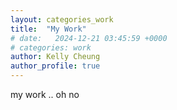 ```yaml
---
layout: categories_work
title:  "My Work"
# date:   2024-12-21 03:45:59 +0000
# categories: work
author: Kelly Cheung
author_profile: true
---
```


my work ..
oh no